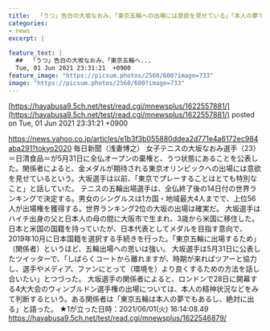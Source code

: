 ```yaml
---
title:  「うつ」告白の大坂なおみ、「東京五輪への出場には意欲を見せている」「本人の夢でもあるし、絶対に出る」と関係者 ★4  
categories:
- news
excerpt: |
  
feature_text: |
  ##  「うつ」告白の大坂なおみ、「東京五輪へ...
  Tue, 01 Jun 2021 23:31:21  +0900
feature_image: "https://picsum.photos/2560/600?image=733"
image: "https://picsum.photos/2560/600?image=733"
---
```


[https://hayabusa9.5ch.net/test/read.cgi/mnewsplus/1622557881/](https://hayabusa9.5ch.net/test/read.cgi/mnewsplus/1622557881/)
posted on Tue, 01 Jun 2021 23:31:21  +0900

<!--more-->

https://news.yahoo.co.jp/articles/e1b3f3b055880ddea2d771e4a6172ec984aba291?tokyo2020 毎日新聞（浅妻博之） 女子テニスの大坂なおみ選手（23）＝日清食品＝が5月31日に全仏オープンの棄権と、うつ状態にあることを公表した。関係者によると、金メダルが期待される東京オリンピックへの出場には意欲を見せているという。大坂選手は以前、「東京でプレーすることはとても特別なこと」と話していた。 テニスの五輪出場選手は、全仏終了後の14日付の世界ランキングで決定する。男女のシングルスは1カ国・地域最大4人までで、上位56人が出場権を獲得する。世界ランキング2位の大坂の出場は確実だ。 大坂選手はハイチ出身の父と日本人の母の間に大阪市で生まれ、3歳から米国に移住した。日本と米国の国籍を持っていたが、日本代表としてメダルを目指す意向で、2019年10月に日本国籍を選択する手続きを行った。「東京五輪に出場するため」（関係者）というほど、五輪出場への思いは強い。 大坂選手は5月31日に公表したツイッターで、「しばらくコートから離れますが、時期が来ればツアーと協力し、選手やメディア、ファンにとって（環境を）より良くするための方法を話し合いたい」とつづった。 大坂選手の関係者によると、ロンドンで28日に開幕する4大大会のウィンブルドン選手権の出場については、本人の精神状況などをみて判断するという。ある関係者は「東京五輪は本人の夢でもあるし、絶対に出る」と語った。 ★1が立った日時：2021/06/01(火) 16:14:08.49 https://hayabusa9.5ch.net/test/read.cgi/mnewsplus/1622546879/
